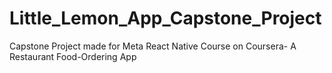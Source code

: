 # Little_Lemon_App_Capstone_Project 
Capstone Project made for Meta React Native Course on Coursera- A Restaurant Food-Ordering App
